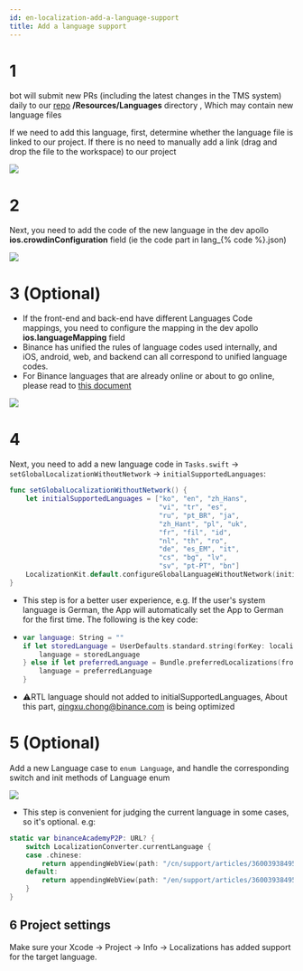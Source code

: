 ```yaml
---
id: en-localization-add-a-language-support
title: Add a language support
---
```


# 1

bot will submit new PRs (including the latest changes in the TMS system) daily to our [repo](https://git.toolsfdg.net/fe/ios-client) **/Resources/Languages** directory , Which may contain new language files

If we need to add this language, first, determine whether the language file is linked to our project. If there is no need to manually add a link (drag and drop the file to the workspace) to our project

![](https://static.devfdg.net/static/mono-static/docs-ui/img/Localization-01.png)

# 2

Next, you need to add the code of the new language in the dev apollo **ios.crowdinConfiguration** field (ie the code part in lang_{% code %}.json)

![](https://static.devfdg.net/static/mono-static/docs-ui/img/Localization-02.png)

# 3 (Optional)

- If the front-end and back-end have different Languages Code mappings, you need to configure the mapping in the dev apollo **ios.languageMapping** field
- Binance has unified the rules of language codes used internally, and iOS, android, web, and backend can all correspond to unified language codes.
- For Binance languages that are already online or about to go online, please read to [this document](https://docs.google.com/spreadsheets/d/1zpSz2scY83E4v8oLoKAo558cY_1BqW1wzradAc7GMec/edit#gid=0)

![](https://static.devfdg.net/static/mono-static/docs-ui/img/Localization-03.png)

# 4

Next, you need to add a new language code in `Tasks.swift` -> `setGlobalLocalizationWithoutNetwork` -> `initialSupportedLanguages`:

```swift
func setGlobalLocalizationWithoutNetwork() {
    let initialSupportedLanguages = ["ko", "en", "zh_Hans",
                                     "vi", "tr", "es",
                                     "ru", "pt_BR", "ja",
                                     "zh_Hant", "pl", "uk",
                                     "fr", "fil", "id",
                                     "nl", "th", "ro",
                                     "de", "es_EM", "it",
                                     "cs", "bg", "lv",
                                     "sv", "pt-PT", "bn"]
    LocalizationKit.default.configureGlobalLanguageWithoutNetwork(initialSupportedLanguages: initialSupportedLanguages)
}
```

- This step is for a better user experience, e.g. If the user's system language is German, the App will automatically set the App to German for the first time. The following is the key code:

- ```swift
  var language: String = ""
  if let storedLanguage = UserDefaults.standard.string(forKey: localizeStorageKey) {
      language = storedLanguage
  } else if let preferredLanguage = Bundle.preferredLocalizations(from: initialSupportedLanguages).first {
      language = preferredLanguage
  }
  ```
  
- ⚠️RTL language should not added to initialSupportedLanguages, About this part, qingxu.chong@binance.com is being optimized

# 5 (Optional) 

Add a new Language case to `enum Language`, and handle the corresponding switch and init methods of Language enum

![](https://static.devfdg.net/static/mono-static/docs-ui/img/Localization-04.png)

  - This step is convenient for judging the current language in some cases, so it's optional. e.g:

```swift
static var binanceAcademyP2P: URL? {
    switch LocalizationConverter.currentLanguage {
    case .chinese:
        return appendingWebView(path: "/cn/support/articles/360039384951")
    default:
        return appendingWebView(path: "/en/support/articles/360039384951")
    }
}
```

## 6 Project settings

Make sure your Xcode -> Project -> Info -> Localizations has added support for the target language.
